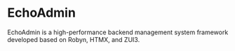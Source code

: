 # EchoAdmin
EchoAdmin is a high-performance backend management system framework developed based on Robyn, HTMX, and ZUI3.
